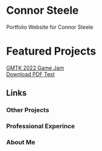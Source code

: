 # Connor Steele
Portfolio Website for Connor Steele

# Featured Projects

[GMTK 2022 Game Jam](./another-page.html)<br>
[Download PDF Test](./resources/Connor_2023.pdf)<br>

## Links
### Other Projects
### Professional Experince
### About Me
